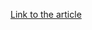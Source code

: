 [Link to the article](https://www.akamai.com/blog/security-research/owasp-authentication-threats-for-json-web-token)
